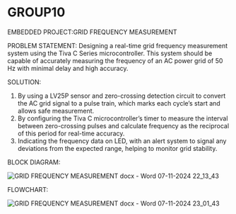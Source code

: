 # GROUP10
EMBEDDED PROJECT:GRID FREQUENCY MEASUREMENT

PROBLEM STATEMENT:
Designing a real-time grid frequency measurement system using the Tiva C Series microcontroller. This system should be capable of accurately measuring the frequency of an AC power grid of 50 Hz with minimal delay and high accuracy. 

SOLUTION:
1)	By using a LV25P sensor and zero-crossing detection circuit to convert the AC grid signal to a pulse train, which marks each cycle’s start and allows safe measurement. 
2)	By configuring the Tiva C microcontroller’s timer to measure the interval between zero-crossing pulses and calculate frequency as the reciprocal of this period for real-time accuracy. 
3)	Indicating the frequency data on LED, with an alert system to signal any deviations from the expected range, helping to monitor grid stability.
   
BLOCK DIAGRAM:

![GRID FREQUENCY MEASUREMENT docx - Word 07-11-2024 22_13_43](https://github.com/user-attachments/assets/e0e25a4c-7312-42fb-abd3-60f8dd885ee1)

FLOWCHART:

![GRID FREQUENCY MEASUREMENT docx - Word 07-11-2024 23_01_43](https://github.com/user-attachments/assets/b86338cb-74ed-4b49-baa1-eace0b720d8f)

